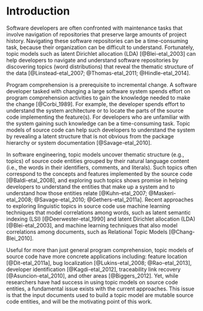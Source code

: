 # Introduction

Software developers are often confronted with maintenance tasks that involve
navigation of repositories that preserve large amounts of project history.
Navigating these software repositories can be a time-consuming task, because
their organization can be difficult to understand. Fortunately, topic models
such as latent Dirichlet allocation (LDA) [@Blei-etal_2003] can help developers
to navigate and understand software repositories by discovering topics (word
distributions) that reveal the thematic structure of the data
[@Linstead-etal_2007; @Thomas-etal_2011; @Hindle-etal_2014].

Program comprehension is a prerequisite to incremental change. A software
developer tasked with changing a large software system spends effort on program
comprehension activities to gain the knowledge needed to make the change
[@Corbi_1989]. For example, the developer spends effort to understand the
system architecture or to locate the parts of the source code implementing
the feature(s). For developers who are unfamiliar with the system gaining such
knowledge can be a time-consuming task. Topic models of source code can help
such developers to understand the system by revealing a latent structure that
is not obvious from the package hierarchy or system documentation
[@Savage-etal_2010].

In software engineering, topic models uncover thematic structure (e.g., topics)
of source code entities grouped by their natural language content (i.e., the
words in their identifiers, comments, and literals). Such topics often
correspond to the concepts and features implemented by the source code
[@Baldi-etal_2008], and exploring such topics shows promise in helping
developers to understand the entities that make up a system and to understand
how those entities relate [@Kuhn-etal_2007; @Maskeri-etal_2008;
@Savage-etal_2010; @Gethers-etal_2011a]. Recent approaches to exploring
linguistic topics in source code use machine learning techniques that model
correlations among words, such as latent semantic indexing (LSI)
[@Deerwester-etal_1990] and latent Dirichlet allocation (LDA)
[@Blei-etal_2003], and machine learning techniques that also model correlations
among documents, such as Relational Topic Models [@Chang-Blei_2010].

Useful for more than just general program comprehension, topic models of source
code have more concrete applications including: feature location
[@Dit-etal_2011a], bug localization [@Lukins-etal_2008; @Rao-etal_2013],
developer identification [@Kagdi-etal_2012], traceability link recovery
[@Asuncion-etal_2010], and other areas [@Biggers_2012]. Yet, while researchers
have had success in using topic models on source code entities, a fundamental
issue exists with the current approaches. This issue is that the input
documents used to build a topic model are mutable source code entities, and
will be the motivating point of this work.

